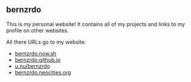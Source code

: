 ## bernzrdo
This is my personal website! It contains all of my projects and links to my profile on other websites.

All there URLs go to my website:
 - [bernzrdo.now.sh](https://bernzrdo.now.sh/)
 - [bernzrdo.github.io](https://bernzrdo.github.io/)
 - [u.nu/bernzrdo](https://u.nu/bernzrdo)
 - [bernzrdo.neocities.org](https://bernzrdo.neocities.org/)
